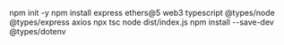 npm init -y
npm install express ethers@5 web3 typescript @types/node @types/express axios
npx tsc
node dist/index.js
npm install --save-dev @types/dotenv

